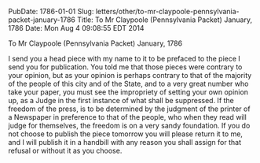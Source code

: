 PubDate: 1786-01-01
Slug: letters/other/to-mr-claypoole-pennsylvania-packet-january-1786
Title: To Mr Claypoole (Pennsylvania Packet)  January, 1786
Date: Mon Aug  4 09:08:55 EDT 2014

   To Mr Claypoole (Pennsylvania Packet)  January, 1786

   I send you a head piece with my name to it to be prefaced to the piece I
   send you for publication. You told me that those pieces were contrary to
   your opinion, but as your opinion is perhaps contrary to that of the
   majority of the people of this city and of the State, and to a very great
   number who take your paper, you must see the impropriety of setting your
   own opinion up, as a Judge in the first instance of what shall be
   suppressed. If the freedom of the press, is to be determined by the
   judgment of the printer of a Newspaper in preference to that of the
   people, who when they read will judge for themselves, the freedom is on a
   very sandy foundation. If you do not choose to publish the piece tomorrow
   you will please return it to me, and I will publish it in a handbill with
   any reason you shall assign for that refusal or without it as you choose.


